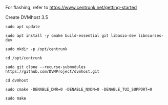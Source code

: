 For flashing, refer to https://www.centrunk.net/getting-started

Create DVMhost 3.5

```sudo apt update```

```sudo apt install -y cmake build-essential git libasio-dev libncurses-dev```

```sudo mkdir -p /opt/centrunk```

```cd /opt/centrunk```

```sudo git clone --recurse-submodules https://github.com/DVMProject/dvmhost.git```

```cd dvmhost```

```sudo cmake -DENABLE_DMR=0 -DENABLE_NXDN=0 -DENABLE_TUI_SUPPORT=0```

```sudo make```
